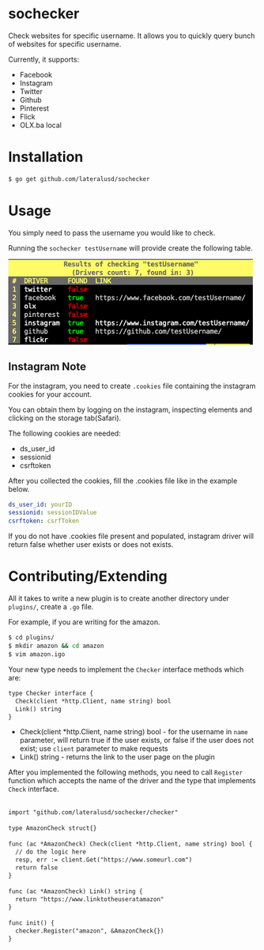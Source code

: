 # sochecker
Check websites for specific username. It allows you to quickly query bunch of websites for specific username.

Currently, it supports:
* Facebook
* Instagram
* Twitter
* Github
* Pinterest
* Flick
* OLX.ba local

# Installation
```bash
$ go get github.com/lateralusd/sochecker
```

# Usage
You simply need to pass the username you would like to check.

Running the `sochecker testUsername` will provide create the following table.

![Running](running.png)

## Instagram Note
For the instagram, you need to create `.cookies` file containing the instagram cookies for your account.

You can obtain them by logging on the instagram, inspecting elements and clicking on the storage tab(Safari).

The following cookies are needed:
* ds_user_id
* sessionid
* csrftoken

After you collected the cookies, fill the .cookies file like in the example below.

```yaml
ds_user_id: yourID
sessionid: sessionIDValue
csrftoken: csrfToken
```

If you do not have .cookies file present and populated, instagram driver will return false whether user exists or does not exists.

# Contributing/Extending

All it takes to write a new plugin is to create another directory under `plugins/`, create a `.go` file.

For example, if you are writing for the amazon.

```bash
$ cd plugins/
$ mkdir amazon && cd amazon
$ vim amazon.igo
```

Your new type needs to implement the `Checker` interface methods which are:

```golang
type Checker interface {
  Check(client *http.Client, name string) bool
  Link() string
}
```

* Check(client *http.Client, name string) bool - for the username in `name` parameter, will return true if the user exists, or false if the user does not exist; use `client` parameter to make requests
* Link() string - returns the link to the user page on the plugin

After you implemented the following methods, you need to call `Register` function which accepts the name of the driver and the type that implements `Check` interface.

```golang

import "github.com/lateralusd/sochecker/checker"

type AmazonCheck struct{}

func (ac *AmazonCheck) Check(client *http.Client, name string) bool {
  // do the logic here
  resp, err := client.Get("https://www.someurl.com")
  return false
}

func (ac *AmazonCheck) Link() string {
  return "https://www.linktotheuseratamazon"
}

func init() {
  checker.Register("amazon", &AmazonCheck{})
}
```
